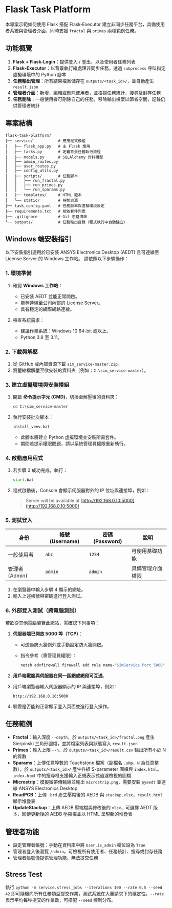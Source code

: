 # Flask Task Platform

本專案示範如何使用 Flask 搭配 Flask‑Executor 建立非同步任務平台，具備使用者系統與管理者介面，同時支援 `fractal` 與 `primes` 兩種範例任務。

## 功能概覽
1. **Flask + Flask-Login**：提供登入 / 登出，以及使用者任務列表
2. **Flask‑Executor**：以背景執行緒處理非同步任務，透過 `subprocess` 呼叫指定虛擬環境中的 Python 腳本
3. **任務輸出管理**：所有結果檔案儲存在 `outputs/<task_id>/`，並自動產生 `result.json`
4. **管理者介面**：新增、編輯或刪除使用者，並檢視任務統計、搜尋及封存任務
5. **任務刪除**：一般使用者可刪除自己的任務，移除輸出檔案以節省空間，記錄仍供管理者統計

## 專案結構
```
flask-task-platform/
├── service/           # 應用程式模組
│   ├── flask_app.py   # 主 Flask 應用
│   ├── tasks.py       # 定義背景任務執行流程
│   ├── models.py      # SQLAlchemy 資料模型
│   ├── admin_routes.py
│   ├── user_routes.py
│   ├── config_utils.py
│   ├── scripts/       # 任務腳本
│   │   ├── run_fractal.py
│   │   ├── run_primes.py
│   │   └── run_sparams.py
│   ├── templates/     # HTML 範本
│   └── static/        # 靜態資源
├── task_config.yaml   # 任務腳本與虛擬環境設定
├── requirements.txt   # 相依套件列表
├── .gitignore         # Git 忽略清單
└── outputs/           # 任務輸出目錄（程式執行中自動建立）
```

## Windows 端安裝指引

以下安裝指引適用於已安裝 ANSYS Electronics Desktop (AEDT) 且可連線至 License Server 的 Windows 工作站。
請依照以下步驟操作：

### 1. 環境準備

1. 確認 **Windows 工作站**：

   * 已安裝 AEDT 並能正常開啟。
   * 能夠連線至公司內部的 License Server。
   * 具有穩定的網際網路連線。

2. 檢查系統需求：

   * 建議作業系統：Windows 10 64-bit 或以上。
   * Python 3.8 至 3.11。

### 2. 下載與解壓

1. 從 GitHub 或內部資源下載 `sim_service-master.zip`。
2. 將壓縮檔解壓至欲安裝的資料夾（例如：`C:\sim_service-master`）。


### 3. 建立虛擬環境與安裝模組

1. 開啟 **命令提示字元 (CMD)**，切換至解壓後的資料夾：

   ```bat
   cd C:\sim_service-master
   ```

2. 執行安裝批次腳本：

   ```bat
   install_venv.bat
   ```

   * 此腳本將建立 Python 虛擬環境並安裝所需套件。
   * 期間若提示權限問題，請以系統管理員權限重新執行。


### 4. 啟動應用程式

1. 若步驟 3 成功完成，執行：

   ```bat
   start.bat
   ```

2. 程式啟動後，Console 會顯示伺服器對外的 IP 位址與連接埠，例如：

   > Server will be available at [http://192.168.0.10:5000](http://192.168.0.10:5000)

### 5. 測試登入

| 身份          | 帳號 (Username) | 密碼 (Password) | 說明       |
| ----------- | ------------- | ------------- | -------- |
| 一般使用者       | `abc`         | `1234`        | 可使用基礎功能  |
| 管理者 (Admin) | `admin`       | `admin`       | 具備管理介面權限 |

1. 在瀏覽器中輸入步驟 4 顯示的網址。
2. 輸入上述帳號與密碼進行登入測試。

### 6. 外部登入測試（跨電腦測試）

若欲從其他電腦瀏覽此網站，需確認下列事項：

1. **伺服器端已開放 5000 埠（TCP）**：

   * 可透過防火牆例外或手動設定防火牆開啟。
   * 指令參考（需管理員權限）：

     ```powershell
     netsh advfirewall firewall add rule name="SimService Port 5000" dir=in action=allow protocol=TCP localport=5000
     ```

2. **用戶端電腦與伺服器在同一區網或網段可互通**。

3. 用戶端瀏覽器輸入伺服器顯示的 IP 與連接埠，例如：

   ```
   http://192.168.0.10:5000
   ```

4. 驗證是否能夠正常顯示登入頁面並進行登入操作。

## 任務範例
- **Fractal**：輸入深度 `--depth`，於 `outputs/<task_id>/fractal.png` 產生 Sierpinski 三角形圖檔，並將檔案列表與狀態寫入 `result.json`
- **Primes**：輸入上限 `--n`，於 `outputs/<task_id>/result.csv` 輸出所有小於 N 的質數
- **Sparams**：上傳任意埠數的 Touchstone 檔案（副檔名 `.sNp`，`N` 為任意整數），於 `outputs/<task_id>/` 產生各組 S-parameter 圖檔與 `index.html`。`index.html` 中的搜尋框支援輸入正規表示式過濾檢視的圖檔
- **Microstrip**：模擬微帶傳輸線並輸出 `microstrip.png`，需要安裝 `pyaedt` 並連線 ANSYS Electronics Desktop
- **ReadPCB**：上傳 `.brd` 產生壓縮後的 AEDB 與 `stackup.xlsx`，`result.html` 顯示堆疊表
- **UpdateStackup**：上傳 AEDB 壓縮檔與修改後的 `xlsx`，可選擇 AEDT 版本，回傳更新後的 AEDB 壓縮檔並以 HTML 呈現新的堆疊表

## 管理者功能
- 設定管理者帳號：手動在資料庫中將 `User.is_admin` 欄位設為 `True`
- 管理者登入後瀏覽 `/admin`，可檢視所有使用者、任務統計、搜尋或封存任務
- 管理者帳號僅提供管理功能，無法提交任務

## Stress Test
執行 `python -m service.stress_jobs --iterations 100 --rate 0.5 --seed 42` 即可隨機向所有任務類型提交作業，測試系統在大量請求下的穩定性。`--rate` 表示平均每秒提交的作業數，可搭配 `--seed` 控制分布。
